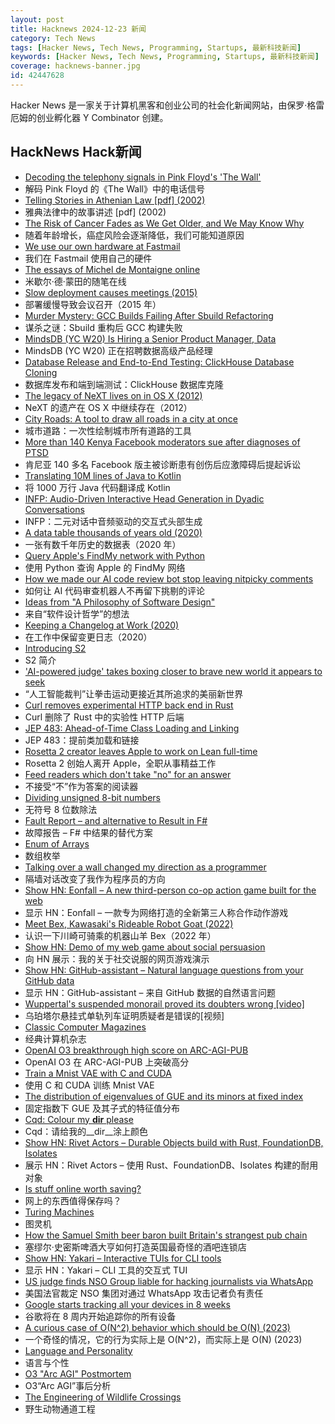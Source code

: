 ```yaml
---
layout: post
title: Hacknews 2024-12-23 新闻
category: Tech News
tags: [Hacker News, Tech News, Programming, Startups, 最新科技新闻]
keywords: [Hacker News, Tech News, Programming, Startups, 最新科技新闻]
coverage: hacknews-banner.jpg
id: 42447628
---
```


Hacker News 是一家关于计算机黑客和创业公司的社会化新闻网站，由保罗·格雷厄姆的创业孵化器 Y Combinator 创建。

## HackNews Hack新闻

- [Decoding the telephony signals in Pink Floyd's 'The Wall'](https://corelatus.com/blog/Decoding_the_telephony_signals_in_Pink_Floyd_s__The_Wall_.html)
- 解码 Pink Floyd 的《The Wall》中的电话信号
- [Telling Stories in Athenian Law [pdf] (2002)](https://classicalstudies.org/sites/default/files/documents/Gagarin.pdf)
- 雅典法律中的故事讲述 [pdf] (2002)
- [The Risk of Cancer Fades as We Get Older, and We May Know Why](https://www.sciencealert.com/the-risk-of-cancer-fades-as-we-get-older-and-we-may-finally-know-why)
- 随着年龄增长，癌症风险会逐渐降低，我们可能知道原因
- [We use our own hardware at Fastmail](https://www.fastmail.com/blog/why-we-use-our-own-hardware/)
- 我们在 Fastmail 使用自己的硬件
- [The essays of Michel de Montaigne online](https://hyperessays.net/)
- 米歇尔·德·蒙田的随笔在线
- [Slow deployment causes meetings (2015)](https://tidyfirst.substack.com/p/slow-deployment-causes-meetings)
- 部署缓慢导致会议召开（2015 年）
- [Murder Mystery: GCC Builds Failing After Sbuild Refactoring](https://www.linux.it/~ema/posts/murder-mystery-gcc-builds-failing-after-sbuild-refactoring/)
- 谋杀之谜：Sbuild 重构后 GCC 构建失败
- [MindsDB (YC W20) Is Hiring a Senior Product Manager, Data](https://grnh.se/d5ced53d7us)
- MindsDB (YC W20) 正在招聘数据高级产品经理
- [Database Release and End-to-End Testing: ClickHouse Database Cloning](https://qingant.notion.site/Database-Release-and-End-to-End-Testing-Bringing-Modern-Software-Development-Best-Practices-to-the--54b34a0736024e97a6b5db819b4708dd)
- 数据库发布和端到端测试：ClickHouse 数据库克隆
- [The legacy of NeXT lives on in OS X (2012)](https://arstechnica.com/gadgets/2012/12/the-legacy-of-next-lives-on-in-os-x/)
- NeXT 的遗产在 OS X 中继续存在（2012）
- [City Roads: A tool to draw all roads in a city at once](https://anvaka.github.io/city-roads/)
- 城市道路：一次性绘制城市所有道路的工具
- [More than 140 Kenya Facebook moderators sue after diagnoses of PTSD](https://www.theguardian.com/media/2024/dec/18/kenya-facebook-moderators-sue-after-diagnoses-of-severe-ptsd)
- 肯尼亚 140 多名 Facebook 版主被诊断患有创伤后应激障碍后提起诉讼
- [Translating 10M lines of Java to Kotlin](https://engineering.fb.com/2024/12/18/android/translating-java-to-kotlin-at-scale/)
- 将 1000 万行 Java 代码翻译成 Kotlin
- [INFP: Audio-Driven Interactive Head Generation in Dyadic Conversations](https://grisoon.github.io/INFP/)
- INFP：二元对话中音频驱动的交互式头部生成
- [A data table thousands of years old (2020)](https://www.datafix.com.au/BASHing/2020-08-12.html)
- 一张有数千年历史的数据表（2020 年）
- [Query Apple's FindMy network with Python](https://github.com/malmeloo/FindMy.py)
- 使用 Python 查询 Apple 的 FindMy 网络
- [How we made our AI code review bot stop leaving nitpicky comments](https://www.greptile.com/blog/make-llms-shut-up)
- 如何让 AI 代码审查机器人不再留下挑剔的评论
- [Ideas from "A Philosophy of Software Design"](https://www.16elt.com/2024/09/25/first-book-of-byte-sized-tech/)
- 来自“软件设计哲学”的想法
- [Keeping a Changelog at Work (2020)](https://code.dblock.org/2020/09/01/keep-a-changelog-at-work.html)
- 在工作中保留变更日志（2020）
- [Introducing S2](https://s2.dev/blog/intro)
- S2 简介
- ['AI-powered judge' takes boxing closer to brave new world it appears to seek](https://www.boxingscene.com/the-beltline-ai-powered-judge-takes-boxing-a-step-closer-to-the-brave-new-world-it-appears-to-seek--200866)
- “人工智能裁判”让拳击运动更接近其所追求的美丽新世界
- [Curl removes experimental HTTP back end in Rust](https://daniel.haxx.se/blog/2024/12/21/dropping-hyper/)
- Curl 删除了 Rust 中的实验性 HTTP 后端
- [JEP 483: Ahead-of-Time Class Loading and Linking](https://openjdk.org/jeps/483)
- JEP 483：提前类加载和链接
- [Rosetta 2 creator leaves Apple to work on Lean full-time](https://www.linkedin.com/posts/leonardo-de-moura-26a27b5_leanlang-leanprover-leanfro-activity-7274523099394400256-0F0x)
- Rosetta 2 创始人离开 Apple，全职从事精益工作
- [Feed readers which don't take "no" for an answer](https://rachelbythebay.com/w/2024/12/17/packets/)
- 不接受“不”作为答案的阅读器
- [Dividing unsigned 8-bit numbers](http://0x80.pl/notesen/2024-12-21-uint8-division.html)
- 无符号 8 位数除法
- [Fault Report – and alternative to Result in F#](https://paul.blasuc.ci/posts/fault-report.html)
- 故障报告 – F# 中结果的替代方案
- [Enum of Arrays](https://tigerbeetle.com/blog/2024-12-19-enum-of-arrays/)
- 数组枚举
- [Talking over a wall changed my direction as a programmer](https://thecodist.com/how-talking-over-a-wall-changed-my-direction-as-a-programmer/)
- 隔墙对话改变了我作为程序员的方向
- [Show HN: Eonfall – A new third-person co-op action game built for the web](https://eonfall.com)
- 显示 HN：Eonfall – 一款专为网络打造的全新第三人称合作动作游戏
- [Meet Bex, Kawasaki's Rideable Robot Goat (2022)](https://www.cycleworld.com/story/motorcycle-news/kawasaki-bex-rideable-robot-goat/)
- 认识一下川崎可骑乘的机器山羊 Bex（2022 年）
- [Show HN: Demo of my web game about social persuasion](https://talktomehuman.com/demo)
- 向 HN 展示：我的关于社交说服的网页游戏演示
- [Show HN: GitHub-assistant – Natural language questions from your GitHub data](https://github.com/reltadev/github-assistant)
- 显示 HN：GitHub-assistant – 来自 GitHub 数据的自然语言问题
- [Wuppertal's suspended monorail proved its doubters wrong [video]](https://www.youtube.com/watch?v=sI5DehAuT2I)
- 乌珀塔尔悬挂式单轨列车证明质疑者是错误的[视频]
- [Classic Computer Magazines](https://archive.org/details/computermagazines)
- 经典计算机杂志
- [OpenAI O3 breakthrough high score on ARC-AGI-PUB](https://arcprize.org/blog/oai-o3-pub-breakthrough)
- OpenAI O3 在 ARC-AGI-PUB 上突破高分
- [Train a Mnist VAE with C and CUDA](https://github.com/ggerganov/ggml/discussions/707)
- 使用 C 和 CUDA 训练 Mnist VAE
- [The distribution of eigenvalues of GUE and its minors at fixed index](https://terrytao.wordpress.com/2024/12/17/on-the-distribution-of-eigenvalues-of-gue-and-its-minors-at-fixed-index/)
- 固定指数下 GUE 及其子式的特征值分布
- [Cqd: Colour my __dir__ please](https://github.com/rayking99/cqd)
- Cqd：请给我的__dir__涂上颜色
- [Show HN: Rivet Actors – Durable Objects build with Rust, FoundationDB, Isolates](https://github.com/rivet-gg/rivet)
- 展示 HN：Rivet Actors – 使用 Rust、FoundationDB、Isolates 构建的耐用对象
- [Is stuff online worth saving?](https://rubenerd.com/is-it-worth-saving/)
- 网上的东西值得保存吗？
- [Turing Machines](https://samwho.dev/turing-machines/)
- 图灵机
- [How the Samuel Smith beer baron built Britain's strangest pub chain](https://www.theguardian.com/news/2024/dec/19/humphreys-world-how-the-samuel-smith-beer-baron-built-britains-strangest-pub-chain)
- 塞缪尔·史密斯啤酒大亨如何打造英国最奇怪的酒吧连锁店
- [Show HN: Yakari – Interactive TUIs for CLI tools](https://github.com/vlandeiro/yakari)
- 显示 HN：Yakari – CLI 工具的交互式 TUI
- [US judge finds NSO Group liable for hacking journalists via WhatsApp](https://www.reuters.com/technology/cybersecurity/us-judge-finds-israels-nso-group-liable-hacking-whatsapp-lawsuit-2024-12-21/)
- 美国法官裁定 NSO 集团对通过 WhatsApp 攻击记者负有责任
- [Google starts tracking all your devices in 8 weeks](https://www.forbes.com/sites/zakdoffman/2024/12/19/forget-chrome-google-will-start-tracking-you-and-all-your-smart-devices-in-8-weeks/)
- 谷歌将在 8 周内开始追踪你的所有设备
- [A curious case of O(N^2) behavior which should be O(N) (2023)](https://gist.github.com/bssrdf/397900607028bffd0f8d223a7acdce7e)
- 一个奇怪的情况，它的行为实际上是 O(N^2)，而实际上是 O(N) (2023)
- [Language and Personality](https://www.solipsys.co.uk/ZimExpt/LanguageAndPersonality.html?xl20hn)
- 语言与个性
- [O3 "Arc AGI" Postmortem](https://garymarcus.substack.com/p/c39)
- O3“Arc AGI”事后分析
- [The Engineering of Wildlife Crossings](https://practical.engineering/blog/2024/12/17/the-hidden-engineering-of-wildlife-crossings)
- 野生动物通道工程

